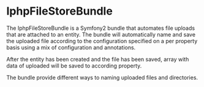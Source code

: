 IphpFileStoreBundle
===================

The IphpFileStoreBundle is a Symfony2 bundle that automates file uploads that are attached to an entity. 
The bundle will automatically name and save the uploaded file according to the configuration specified on a per property
basis using a mix of configuration and annotations. 

After the entity has been created and the file has been saved,  array with data of uploaded will be saved to according property. 
 
The bundle provide different ways to naming uploaded files and directories.   
 
